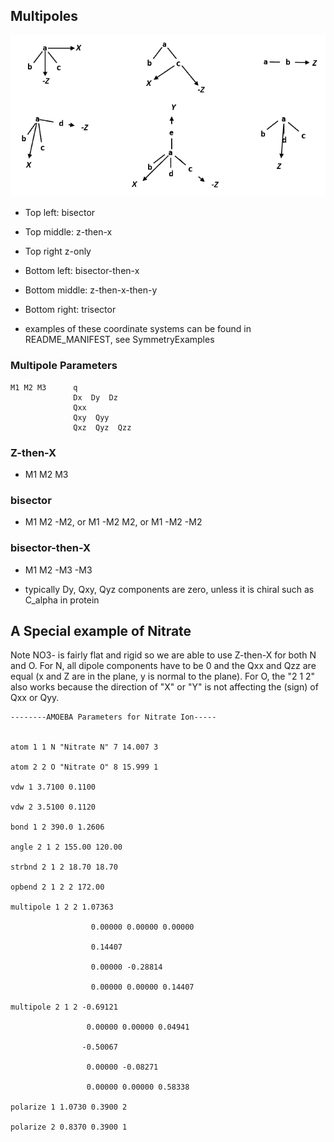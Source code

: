 ## Multipoles

![Multipole Frames](Images/MpoleFrames.PNG)


* Top left: bisector
* Top middle: z-then-x
* Top right z-only
* Bottom left: bisector-then-x
* Bottom middle: z-then-x-then-y
* Bottom right: trisector

* examples of these coordinate systems can be found in README_MANIFEST, see SymmetryExamples

### Multipole Parameters
```
M1 M2 M3      q
              Dx  Dy  Dz
              Qxx
              Qxy  Qyy
              Qxz  Qyz  Qzz
```

### Z-then-X
* M1 M2 M3 

### bisector
* M1 M2 -M2, or M1 -M2 M2, or M1 -M2 -M2

### bisector-then-X
* M1 M2 -M3 -M3

* typically Dy, Qxy, Qyz components are zero, unless it is chiral such as C_alpha in protein


## A Special example of Nitrate

Note NO3- is fairly flat and rigid so we are able to use Z-then-X for both N and O. For N, all dipole components have to be 0 and the Qxx and Qzz are equal (x and Z are in the plane, y is normal to the plane). For O, the "2 1 2" also works because the direction of "X" or "Y" is not affecting the (sign) of Qxx or Qyy.
```
--------AMOEBA Parameters for Nitrate Ion-----


atom 1 1 N "Nitrate N" 7 14.007 3

atom 2 2 O "Nitrate O" 8 15.999 1

vdw 1 3.7100 0.1100

vdw 2 3.5100 0.1120

bond 1 2 390.0 1.2606

angle 2 1 2 155.00 120.00

strbnd 2 1 2 18.70 18.70

opbend 2 1 2 2 172.00

multipole 1 2 2 1.07363

                  0.00000 0.00000 0.00000
                  
                  0.14407
                  
                  0.00000 -0.28814
                  
                  0.00000 0.00000 0.14407

multipole 2 1 2 -0.69121

                 0.00000 0.00000 0.04941
                 
                -0.50067
                
                 0.00000 -0.08271
                 
                 0.00000 0.00000 0.58338

polarize 1 1.0730 0.3900 2

polarize 2 0.8370 0.3900 1
```
